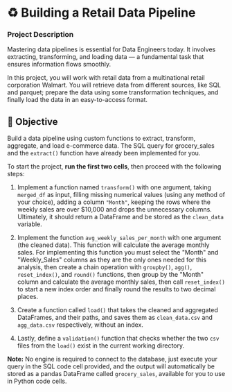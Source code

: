 ﻿# ♻️ Building a Retail Data Pipeline

### Project Description
Mastering data pipelines is essential for Data Engineers today. It involves extracting, transforming, and loading data — a fundamental task that ensures information flows smoothly.

In this project, you will work with retail data from a multinational retail corporation Walmart. You will retrieve data from different sources, like SQL and parquet; prepare the data using some transformation techniques, and finally load the data in an easy-to-access format.

## 🎯 Objective

Build a data pipeline using custom functions to extract, transform, aggregate, and load e-commerce data. The SQL query for grocery_sales and the `extract()` function have already been implemented for you.

To start the project, **run the first two cells**, then proceed with the following steps:

1. Implement a function named `transform()` with one argument, taking `merged_df` as input, filling missing numerical values (using any method of your choice), adding a column `"Month"`, keeping the rows where the weekly sales are over $10,000 and drops the unnecessary columns. Ultimately, it should return a DataFrame and be stored as the `clean_data` variable.

2. Implement the function `avg_weekly_sales_per_month` with one argument (the cleaned data). This function will calculate the average monthly sales. For implementing this function you must select the "Month" and "Weekly_Sales" columns as they are the only ones needed for this analysis, then create a chain operation with `groupby()`, `agg()`, `reset_index()`, and `round()` functions, then group by the "Month" column and calculate the average monthly sales, then call `reset_index()` to start a new index order and finally round the results to two decimal places.

3. Create a function called `load()` that takes the cleaned and aggregated DataFrames, and their paths, and saves them as `clean_data.csv` and `agg_data.csv` respectively, without an index.

4. Lastly, define a `validation()` function that checks whether the two `csv` files from the `load()` exist in the current working directory.

**Note:** No engine is required to connect to the database, just execute your query in the SQL code cell provided, and the output will automatically be stored as a pandas DataFrame called `grocery_sales`, available for you to use in Python code cells.